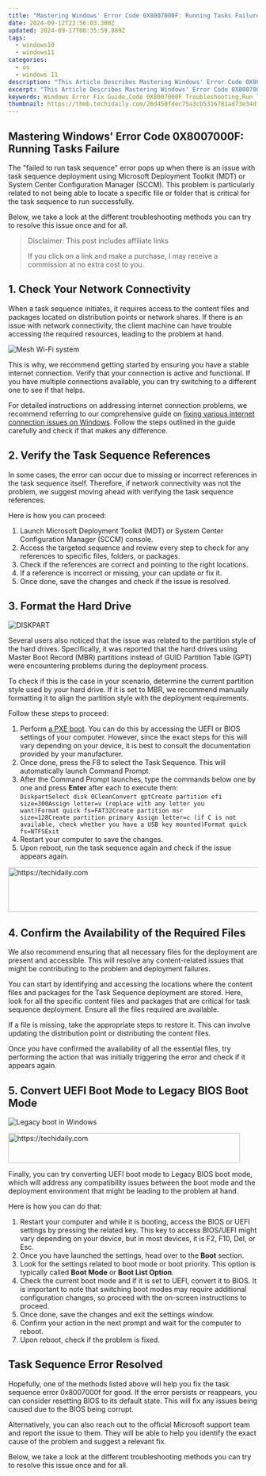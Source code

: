 ```yaml
---
title: "Mastering Windows' Error Code 0X8007000F: Running Tasks Failure"
date: 2024-09-12T22:56:03.300Z
updated: 2024-09-17T00:35:59.889Z
tags:
  - windows10
  - windows11
categories:
  - os
  - windows 11
description: "This Article Describes Mastering Windows' Error Code 0X8007000F: Running Tasks Failure"
excerpt: "This Article Describes Mastering Windows' Error Code 0X8007000F: Running Tasks Failure"
keywords: Windows Error Fix Guide,Code 0X8007000F Troubleshooting,Run Tasks Fail in WinXP,XP Error 0X7000000F Solutions,Fixing Windows Error 07000,Overcome Windows Xp Task Error,Resolve WinError 0X8007000f
thumbnail: https://thmb.techidaily.com/26d450fdec75a3cb5316781ad73e34df68fc7b736cd85313bb608d818166317c.jpg
---
```


## Mastering Windows' Error Code 0X8007000F: Running Tasks Failure

 The "failed to run task sequence" error pops up when there is an issue with task sequence deployment using Microsoft Deployment Toolkit (MDT) or System Center Configuration Manager (SCCM). This problem is particularly related to not being able to locate a specific file or folder that is critical for the task sequence to run successfully.

 Below, we take a look at the different troubleshooting methods you can try to resolve this issue once and for all.

>  Disclaimer: This post includes affiliate links
>
>  If you click on a link and make a purchase, I may receive a commission at no extra cost to you.
>

## 1\. Check Your Network Connectivity

 When a task sequence initiates, it requires access to the content files and packages located on distribution points or network shares. If there is an issue with network connectivity, the client machine can have trouble accessing the required resources, leading to the problem at hand.

![Mesh Wi-Fi system](https://static1.makeuseofimages.com/wordpress/wp-content/uploads/2023/06/mesh-wifi-system.jpg)

 This is why, we recommend getting started by ensuring you have a stable internet connection. Verify that your connection is active and functional. If you have multiple connections available, you can try switching to a different one to see if that helps.

 For detailed instructions on addressing internet connection problems, we recommend referring to our comprehensive guide on [fixing various internet connection issues on Windows](https://www.makeuseof.com/how-to-fix-internet-connection/). Follow the steps outlined in the guide carefully and check if that makes any difference.

## 2\. Verify the Task Sequence References

 In some cases, the error can occur due to missing or incorrect references in the task sequence itself. Therefore, if network connectivity was not the problem, we suggest moving ahead with verifying the task sequence references.

 Here is how you can proceed:

1. Launch Microsoft Deployment Toolkit (MDT) or System Center Configuration Manager (SCCM) console.
2. Access the targeted sequence and review every step to check for any references to specific files, folders, or packages.
3. Check if the references are correct and pointing to the right locations.
4. If a reference is incorrect or missing, your can update or fix it.
5. Once done, save the changes and check if the issue is resolved.

## 3\. Format the Hard Drive

![DISKPART](https://static1.makeuseofimages.com/wordpress/wp-content/uploads/2023/06/diskpart.jpg)

 Several users also noticed that the issue was related to the partition style of the hard drives. Specifically, it was reported that the hard drives using Master Boot Record (MBR) partitions instead of GUID Partition Table (GPT) were encountering problems during the deployment process.

 To check if this is the case in your scenario, determine the current partition style used by your hard drive. If it is set to MBR, we recommend manually formatting it to align the partition style with the deployment requirements.

 Follow these steps to proceed:

1. Perform [a PXE boot](https://www.makeuseof.com/what-is-pxe-boot-does-computer-support-it/). You can do this by accessing the UEFI or BIOS settings of your computer. However, since the exact steps for this will vary depending on your device, it is best to consult the documentation provided by your manufacturer.
2. Once done, press the F8 to select the Task Sequence. This will automatically launch Command Prompt.
3. After the Command Prompt launches, type the commands below one by one and press **Enter** after each to execute them:  
`DiskpartSelect disk 0CleanConvert gptCreate partition efi size=300Assign letter=v (replace with any letter you want)Format quick fs=FAT32Create partition msr size=128Create partition primary Assign letter=c (if C is not available, check whether you have a USB key mounted)Format quick fs=NTFSExit`
4. Restart your computer to save the changes.
5. Upon reboot, run the task sequence again and check if the issue appears again.

<!-- affiliate ads begin -->
<a href="https://zebaoaffiliateprogram.pxf.io/c/5597632/2137974/21526" target="_top" id="2137974">
  <img src="//a.impactradius-go.com/display-ad/21526-2137974" border="0" alt="https://techidaily.com" width="728" height="90"/>
</a>
<img height="0" width="0" src="https://zebaoaffiliateprogram.pxf.io/i/5597632/2137974/21526" style="position:absolute;visibility:hidden;" border="0" />
<!-- affiliate ads end -->

## 4\. Confirm the Availability of the Required Files

 We also recommend ensuring that all necessary files for the deployment are present and accessible. This will resolve any content-related issues that might be contributing to the problem and deployment failures.

 You can start by identifying and accessing the locations where the content files and packages for the Task Sequence deployment are stored. Here, look for all the specific content files and packages that are critical for task sequence deployment. Ensure all the files required are available.

 If a file is missing, take the appropriate steps to restore it. This can involve updating the distribution point or distributing the content files.

 Once you have confirmed the availability of all the essential files, try performing the action that was initially triggering the error and check if it appears again.

## 5\. Convert UEFI Boot Mode to Legacy BIOS Boot Mode

![Legacy boot in Windows](https://static1.makeuseofimages.com/wordpress/wp-content/uploads/2023/06/legacy-boot.jpg)

<!-- affiliate ads begin -->
<a href="https://bluettius.sjv.io/c/5597632/2139118/17108" target="_top" id="2139118">
  <img src="//a.impactradius-go.com/display-ad/17108-2139118" border="0" alt="https://techidaily.com" width="468" height="60"/>
</a>
<img height="0" width="0" src="https://bluettius.sjv.io/i/5597632/2139118/17108" style="position:absolute;visibility:hidden;" border="0" />
<!-- affiliate ads end -->

 Finally, you can try converting UEFI boot mode to Legacy BIOS boot mode, which will address any compatibility issues between the boot mode and the deployment environment that might be leading to the problem at hand.

 Here is how you can do that:

1. Restart your computer and while it is booting, access the BIOS or UEFI settings by pressing the related key. This key to access BIOS/UEFI might vary depending on your device, but in most devices, it is F2, F10, Del, or Esc.
2. Once you have launched the settings, head over to the **Boot** section.
3. Look for the settings related to boot mode or boot priority. This option is typically called **Boot Mode** or **Boot List Option**.
4. Check the current boot mode and if it is set to UEFI, convert it to BIOS. It is important to note that switching boot modes may require additional configuration changes, so proceed with the on-screen instructions to proceed.
5. Once done, save the changes and exit the settings window.
6. Confirm your action in the next prompt and wait for the computer to reboot.
7. Upon reboot, check if the problem is fixed.

## Task Sequence Error Resolved

 Hopefully, one of the methods listed above will help you fix the task sequence error 0x8007000f for good. If the error persists or reappears, you can consider resetting BIOS to its default state. This will fix any issues being caused due to the BIOS being corrupt.

 Alternatively, you can also reach out to the official Microsoft support team and report the issue to them. They will be able to help you identify the exact cause of the problem and suggest a relevant fix.

 Below, we take a look at the different troubleshooting methods you can try to resolve this issue once and for all.



<ins class="adsbygoogle"
      style="display:block"
      data-ad-client="ca-pub-7571918770474297"
      data-ad-slot="8358498916"
      data-ad-format="auto"
      data-full-width-responsive="true"></ins>
    
